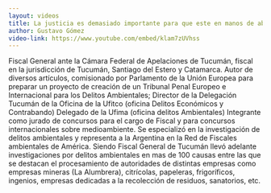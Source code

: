 ```yaml
---
layout: videos
title: La justicia es demasiado importante para que este en manos de abogados
author: Gustavo Gómez
video-link: https://www.youtube.com/embed/klam7zUVhss
---
```


Fiscal General ante la Cámara Federal de Apelaciones de Tucumán, fiscal en la jurisdicción de Tucumán, Santiago del Estero y Catamarca. Autor de diversos artículos, comisionado por Parlamento de la Unión Europea para preparar un proyecto de creación de un Tribunal Penal Europeo e Internacional para los Delitos Ambientales; Director de la Delegación Tucumán de la Oficina de la Ufitco (oficina Delitos Económicos y Contrabando) Delegado de la Ufima (oficina delitos Ambientales) Integrante como jurado de concursos para el cargo de Fiscal y para concursos internacionales sobre medioambiente. Se especializó en la investigación de delitos ambientales y representa a la Argentina en la Red de Fiscales ambientales de América. Siendo Fiscal General de Tucumán llevó adelante investigaciones por delitos ambientales en mas de 100 causas entre las que se destacan el procesamiento de autoridades de distintas empresas como empresas mineras (La Alumbrera), citrícolas, papeleras, frigoríficos, ingenios, empresas dedicadas a la recolección de residuos, sanatorios, etc.
